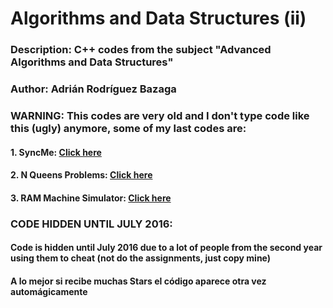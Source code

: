 # Algorithms and Data Structures (ii)</br>
### Description: C++ codes from the subject "Advanced Algorithms and Data Structures"
### Author: Adrián Rodríguez Bazaga
### WARNING: This codes are very old and I don't type code like this (ugly) anymore, some of my last codes are:
#### 1. SyncMe: [Click here](https://github.com/AdrianBZG/SyncMe)
#### 2. N Queens Problems: [Click here](https://github.com/AdrianBZG/N_Queens_Puzzle)
#### 3. RAM Machine Simulator: [Click here](https://github.com/AdrianBZG/RAM-Machine-Simulator)

### CODE HIDDEN UNTIL JULY 2016: 
#### Code is hidden until July 2016 due to a lot of people from the second year using them to cheat (not do the assignments, just copy mine)
#### A lo mejor si recibe muchas Stars el código aparece otra vez automágicamente
